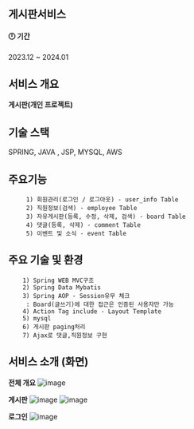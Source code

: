 
## 게시판서비스

#### 🕛 기간

2023.12 ~ 2024.01

## 서비스 개요

<b>게시판(개인 프로젝트)</b>

## 기술 스택
SPRING, JAVA , JSP, MYSQL, AWS


 ## 주요기능 
         1) 회원관리(로그인 / 로그아웃) - user_info Table 
         2) 직원정보(검색) - employee Table 
         3) 자유게시판(등록, 수정, 삭제, 검색) - board Table
         4) 댓글(등록, 삭제) - comment Table
         5) 이벤트 및 소식 - event Table
        
        
## 주요 기술 및 환경
        1) Spring WEB MVC구조 
        2) Spring Data Mybatis 
        3) Spring AOP - Session유무 체크 
         : Board(글쓰기)에 대한 접근은 인증된 사용자만 가능
        4) Action Tag include - Layout Template 
        5) mysql 
        6) 게시판 paging처리 
        7) Ajax로 댓글,직원정보 구현 


## 서비스 소개 (화면)
<b>전체 개요</b>
![image](https://github.com/98eogus/groupwareService/assets/129102082/dc038641-4e9b-4464-a7f0-42ff6ca3d017)

<b>게시판</b>
![image](https://github.com/98eogus/groupwareService/assets/129102082/cc03e612-194f-4806-b802-5d60f6095991)
![image](https://github.com/98eogus/groupwareService/assets/129102082/3a9b163d-b0fb-46c0-864a-9256ccf98643)

<b>로그인</b>
![image](https://github.com/98eogus/groupwareService/assets/129102082/0062aea9-7510-4b8a-8981-057bcb53e6cc)



